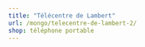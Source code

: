 ```yaml
---
title: "Télécentre de Lambert"
url: /mongo/telecentre-de-lambert-2/
shop: téléphone portable
---
```

